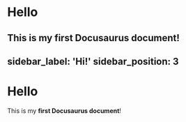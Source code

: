 # Hello

This is my **first Docusaurus document**!
---
sidebar_label: 'Hi!'
sidebar_position: 3
---

# Hello

This is my **first Docusaurus document**!